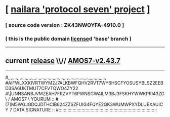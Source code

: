 
# [ [nailara 'protocol seven' project](http://nailara.network/) ]

### [ source code version : ZK43NWOYFA-4910.0 ]

### ( this is the public domain [license](../license)d 'base' branch )
---
## current [release](https://github.com/nailara-technologies/protocol-7/releases) \\\\// [AMOS7-v2.43.7](https://github.com/nailara-technologies/protocol-7/releases/tag/AMOS7-v2.43.7)
---

#,,,.,..,,,..,.,,,,.,,,..,,..,,..,,.,,,..,..,,.,.,...,...,..,,..,,,,.,,.,,,..,
#AIFWLXXKIVRTWYM2J7ALKBWFQHV2RVT7WY6HSCFYOSUSYBLSZ2EEBD3SA6UKTMUT7CFVTQWO4ZY22
#\\\|UNNSANBJVMZEAH7FRZVYT6PWNSGWAILM3BJ3FSKHYWWKPRI43ZG \ / AMOS7 \ YOURUM ::
#\[7]M5WGJGDQJDTHCIB624ZZSZFUIG4FQYE2QK3WUMWPXYDLUEXAUICY 7  DATA SIGNATURE ::
#:::::::::::::::::::::::::::::::::::::::::::::::::::::::::::::::::::::::::::::
